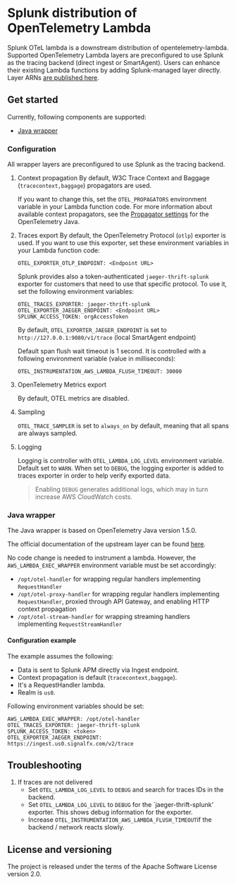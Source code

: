 # Splunk distribution of OpenTelemetry Lambda

Splunk OTeL lambda is a downstream distribution of opentelemetry-lambda. Supported OpenTelemetry Lambda layers are preconfigured to use Splunk as the tracing backend (direct ingest or SmartAgent). Users can enhance their existing Lambda functions by adding Splunk-managed layer directly. Layer ARNs [are published here](https://github.com/signalfx/lambda-layer-versions/).

## Get started 

Currently, following components are supported:
- [Java wrapper](#java-wrapper) 

### Configuration

All wrapper layers are preconfigured to use Splunk as the tracing backend.

1. Context propagation
    By default, W3C Trace Context and Baggage (`tracecontext,baggage`) propagators are used. 
    
    If you want to change this, set the `OTEL_PROPAGATORS` environment variable in your Lambda function code. For more information about available context propagators, see the [Propagator settings](https://github.com/open-telemetry/opentelemetry-java/tree/v1.1.0/sdk-extensions/autoconfigure#customizing-the-opentelemetry-sdk) for the OpenTelemetry Java.

2. Traces export
    By default, the OpenTelemetry Protocol (`otlp`) exporter is used.
    If you want to use this exporter, set these environment variables in your Lambda function code:
    ```
    OTEL_EXPORTER_OTLP_ENDPOINT: <Endpoint URL>
    ```
    Splunk provides also a token-authenticated `jaeger-thrift-splunk` exporter for customers that need to use that specific protocol. To use it, set the following environment variables:
    ```
    OTEL_TRACES_EXPORTER: jaeger-thrift-splunk
    OTEL_EXPORTER_JAEGER_ENDPOINT: <Endpoint URL>
    SPLUNK_ACCESS_TOKEN: orgAccessToken
    ``` 
    By default, `OTEL_EXPORTER_JAEGER_ENDPOINT` is set to `http://127.0.0.1:9080/v1/trace` (local SmartAgent endpoint)
   
    Default span flush wait timeout is 1 second. It is controlled with a following environment variable (value in milliseconds):
    ```
    OTEL_INSTRUMENTATION_AWS_LAMBDA_FLUSH_TIMEOUT: 30000
    ```
3. OpenTelemetry Metrics export

    By default, OTEL metrics are disabled.    
    
4. Sampling

    `OTEL_TRACE_SAMPLER` is set to `always_on` by default, meaning that all spans are always sampled.

5. Logging
    
    Logging is controller with `OTEL_LAMBDA_LOG_LEVEL` environment variable. Default set to `WARN`. When set to `DEBUG`, the logging exporter is added to traces exporter in order to help verify exported data.
    
    > Enabling `DEBUG` generates additional logs, which may in turn increase AWS CloudWatch costs. 

### Java wrapper

The Java wrapper is based on OpenTelemetry Java version 1.5.0. 

The official documentation of the upstream layer can be found [here](https://github.com/open-telemetry/opentelemetry-lambda/blob/main/java/README.md).

No code change is needed to instrument a lambda. However, the `AWS_LAMBDA_EXEC_WRAPPER` environment variable must be set accordingly: 
- `/opt/otel-handler` for wrapping regular handlers implementing `RequestHandler`
- `/opt/otel-proxy-handler` for wrapping regular handlers implementing `RequestHandler`, proxied through API Gateway, and enabling HTTP context propagation
- `/opt/otel-stream-handler` for wrapping streaming handlers implementing `RequestStreamHandler`

#### Configuration example

The example assumes the following:

- Data is sent to Splunk APM directly via Ingest endpoint.
- Context propagation is default (`tracecontext,baggage`).
- It's a RequestHandler lambda.
- Realm is `us0`.

Following environment variables should be set:
```
AWS_LAMBDA_EXEC_WRAPPER: /opt/otel-handler
OTEL_TRACES_EXPORTER: jaeger-thrift-splunk
SPLUNK_ACCESS_TOKEN: <token>
OTEL_EXPORTER_JAEGER_ENDPOINT: https://ingest.us0.signalfx.com/v2/trace
```

## Troubleshooting

1. If traces are not delivered 
    - Set `OTEL_LAMBDA_LOG_LEVEL` to `DEBUG` and search for traces IDs in the backend.
    - Set `OTEL_LAMBDA_LOG_LEVEL` to `DEBUG` for the `jaeger-thrift-splunk' exporter. This shows debug information for the exporter.
    - Increase `OTEL_INSTRUMENTATION_AWS_LAMBDA_FLUSH_TIMEOUT`if the backend / network reacts slowly.

## License and versioning

The project is released under the terms of the Apache Software License version 2.0.
